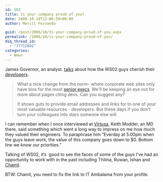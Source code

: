 ```yaml
---
id: 103
title: Is your company proud of you?
date: 2006-10-18T12:06:59+00:00
author: Merill Fernando

guid: /post/2006/10/Is-your-company-proud-of-you.aspx
permalink: /2006/10/is-your-company-proud-of-you/
dsq_thread_id:
  - "77712602"
categories:
  - News
---
```

<p>James Governor,&nbsp;an analyst. <a href="http://www.redmonk.com/jgovernor/archives/002376.html">talks</a> about how the WS02 guys cherish their <a href="http://www.wso2.com/about/engineering/">developers</a>. </p>
<blockquote dir="ltr" style="MARGIN-RIGHT: 0px">
<p>What a nice change from the norm- where corporate web sites only have bios for the most <a href="http://www.wso2.com/about/management/">senior execs</a>. We'll be keeping an eye out for more about pages citing devs. Can you suggest any?</p>
<p>It shows guts to provide email addresses and links for to one of your most valuable resources - developers. But these days if you don't turn your colleagues into stars someone else will. </p></blockquote>
<p dir="ltr">I can remember when I once interviewed at <a href="http://www.virtusa.com/">Virtusa</a>, Keith Modder,&nbsp;an MD there, said something&nbsp;which went a long way to impress on me how much they valued their engineers. To paraphrase him &ldquo;Everday at 5.00pm when the guys leave work, the value of this company goes down to $0. Bottom line we know our priorities.&rdquo;</p>
<p dir="ltr">Talking of WS02, it&rsquo;s&nbsp; good to see the faces of some of the guys I&rsquo;ve had an opportunity to work with in the past including Thilina, Ruwan, Ishan and <a href="http://www.itambalama.com/">Chamil</a>.</p>
<p dir="ltr">BTW: Chamil, you need to fix the link to IT Ambalama from your profile.</p>